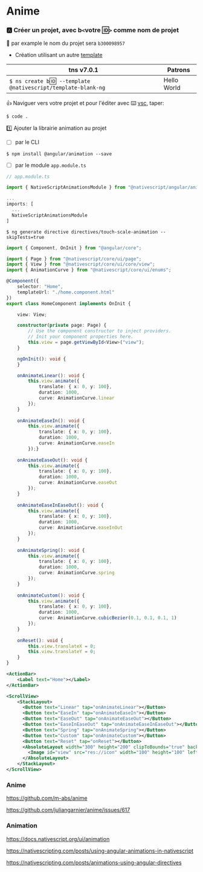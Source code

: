 # Anime


### :a: Créer un projet, avec b`<`votre :id:`>` comme nom de projet

:pushpin: par example le nom du projet sera `b300098957` 

* Création utilisant un autre [template](https://github.com/NativeScript/nativescript-app-templates)

|  tns v7.0.1                                                                  |  Patrons                          |
|------------------------------------------------------------------------------|-----------------------------------|
| `$ ns create b`:id:` --template @nativescript/template-blank-ng`             |  Hello World                      |

:+1: Naviguer vers votre projet et pour l'éditer avec :keyboard: [vsc](https://github.com/CollegeBoreal/Tutoriels/blob/master/W.Web/T.NativeScript/IDE.md), taper:

```
$ code .
```

:one: Ajouter la librairie animation au projet

- [ ] par le CLI

```
$ npm install @angular/animation --save
```

- [ ] par le module `app.module.ts`

```typescript
// app.module.ts

import { NativeScriptAnimationsModule } from "@nativescript/angular/animations";

...
imports: [
  ...
  NativeScriptAnimationsModule
]
```


```
$ ng generate directive directives/touch-scale-animation --skipTests=true
```

```typescript
import { Component, OnInit } from "@angular/core";

import { Page } from "@nativescript/core/ui/page";
import { View } from "@nativescript/core/ui/core/view";
import { AnimationCurve } from "@nativescript/core/ui/enums";

@Component({
    selector: "Home",
    templateUrl: "./home.component.html"
})
export class HomeComponent implements OnInit {

    view: View;

    constructor(private page: Page) {
        // Use the component constructor to inject providers.
        // Init your component properties here.
        this.view = page.getViewById<View>("view");
    }

    ngOnInit(): void {
    }

    onAnimateLinear(): void {
        this.view.animate({
            translate: { x: 0, y: 100},
            duration: 1000,
            curve: AnimationCurve.linear
        });
    }
    
    onAnimateEaseIn(): void {
        this.view.animate({
            translate: { x: 0, y: 100},
            duration: 1000,
            curve: AnimationCurve.easeIn
        });}
    
    onAnimateEaseOut(): void {
        this.view.animate({
            translate: { x: 0, y: 100},
            duration: 1000,
            curve: AnimationCurve.easeOut
        });
    }
    
    onAnimateEaseInEaseOut(): void {
        this.view.animate({
            translate: { x: 0, y: 100},
            duration: 1000,
            curve: AnimationCurve.easeInOut
        });
    }
    
    onAnimateSpring(): void {
        this.view.animate({
            translate: { x: 0, y: 100},
            duration: 1000,
            curve: AnimationCurve.spring
        });
    }
    
    onAnimateCustom(): void {
        this.view.animate({
            translate: { x: 0, y: 100},
            duration: 1000,
            curve: AnimationCurve.cubicBezier(0.1, 0.1, 0.1, 1)
        });
    }
    
    onReset(): void {
        this.view.translateX = 0;
        this.view.translateY = 0;
    }
}
```

```xml
<ActionBar>
    <Label text="Home"></Label>
</ActionBar>

<ScrollView>
    <StackLayout>
      <Button text="Linear" tap="onAnimateLinear"></Button>
      <Button text="EaseIn" tap="onAnimateEaseIn"></Button>
      <Button text="EaseOut" tap="onAnimateEaseOut"></Button>
      <Button text="EaseInEaseOut" tap="onAnimateEaseInEaseOut"></Button>
      <Button text="Spring" tap="onAnimateSpring"></Button>
      <Button text="Custom" tap="onAnimateCustom"></Button>
      <Button text="Reset" tap="onReset"></Button>
      <AbsoluteLayout width="300" height="200" clipToBounds="true" backgroundColor="LightGray">
        <Image id="view" src="res://icon" width="100" height="100" left="100" top="0"></Image>
      </AbsoluteLayout>
    </StackLayout>
</ScrollView>
```

### Anime
https://github.com/m-abs/anime

https://github.com/juliangarnier/anime/issues/617

### Animation

https://docs.nativescript.org/ui/animation

https://nativescripting.com/posts/using-angular-animations-in-nativescript

https://nativescripting.com/posts/animations-using-angular-directives
